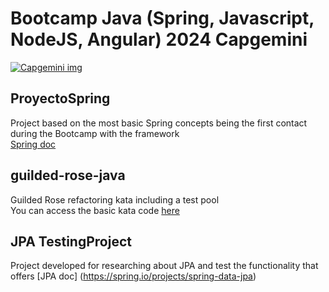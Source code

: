 # Bootcamp  Java (Spring, Javascript, NodeJS, Angular) 2024 Capgemini 
[![Capgemini img](https://www.capgemini.com/wp-content/themes/capgemini2020/assets/images/logo.svg)](https://www.capgemini.com/)

## ProyectoSpring
Project based on the most basic Spring concepts being the first contact  during the Bootcamp with the framework  
[Spring doc](https://spring.io/)
## guilded-rose-java
Guilded Rose refactoring kata including a test pool  
You can access the basic kata code [here](https://github.com/emilybache/GildedRose-Refactoring-Kata)
## JPA TestingProject
Project developed for researching about JPA and test the functionality that offers
[JPA doc] (https://spring.io/projects/spring-data-jpa)
